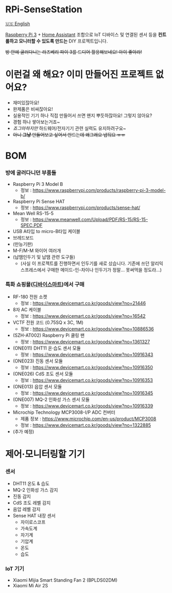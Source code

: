 RPi-SenseStation
================
[🇺🇸 English](README.md)

[Raspberry Pi 3](https://www.raspberrypi.com/products/raspberry-pi-3-model-b/) + [Home Assistant](https://www.home-assistant.io/) 조합으로 IoT 디바이스 및 연결된 센서 등을 **컨트롤하고 모니터할 수 있도록 만드는** DIY 프로젝트입니다.

<s>방 안에 굴러다니는 라즈베리 파이 3를 드디어 활용해보네요! 아이 좋아라!</s>

이런걸 왜 해요? 이미 만들어진 프로젝트 없어요?
=============================================
 - 재미있잖아요!
 - 완제품은 비싸잖아요!
 - 실용적인 기기 하나 직접 만들어서 쓰면 왠지 뿌듯하잖아요! 그렇지 않아요?
 - 경험 하나 쌓아보는거죠~
 - *죠그마하지만* 하드웨어/전자기기 관련 실력도 유지하려구요~
 - <s>아니 **그냥** 만들어보고 싶어서 만드는데 왜그래요 냅둬요 ㅠㅠ</s>

BOM
===
### 방에 굴러다니던 부품들
 - Raspberry Pi 3 Model B
   - 정보 : https://www.raspberrypi.com/products/raspberry-pi-3-model-b/
 - Raspberry Pi Sense HAT
   - 정보 : https://www.raspberrypi.com/products/sense-hat/
 - Mean Well RS-15-5
   - 정보 : https://www.meanwell.com/Upload/PDF/RS-15/RS-15-SPEC.PDF
 - USB A타입 to micro-B타입 케이블
 - 브레드보드
 - (만능기판)
 - M-F/M-M 와이어 여러개
 - (납땜인두기 및 납땜 관련 도구들)
   - (사실 이 프로젝트를 진행하면서 인두기를 새로 샀습니다. 기존에 쓰던 알리익스프레스에서 구매한 메이드-인-차이나 인두기가 정말... 못써먹을 정도라...)

### 특화 쇼핑몰([디바이스마트](https://www.devicemart.co.kr/))에서 구매
 - RF-180 전원 소켓
   - 정보 : https://www.devicemart.co.kr/goods/view?no=21446
 - 8자 AC 케이블
   - 정보 : https://www.devicemart.co.kr/goods/view?no=16542
 - VCTF 전원 코드 (0.75SQ x 3C, 1M)
   - 정보 : https://www.devicemart.co.kr/goods/view?no=10886536
 - (SZH-AT002) Raspberry Pi 쿨링 팬
   - 정보 : https://www.devicemart.co.kr/goods/view?no=1361327
 - (ONE011) DHT11 온·습도 센서 모듈
   - 정보 : https://www.devicemart.co.kr/goods/view?no=10916343
 - (ONE023) 진동 센서 모듈
   - 정보 : https://www.devicemart.co.kr/goods/view?no=10916350
 - (ONE026) CdS 조도 센서 모듈
   - 정보 : https://www.devicemart.co.kr/goods/view?no=10916353
 - (ONE013) 읍압 센서 모듈
   - 정보 : https://www.devicemart.co.kr/goods/view?no=10916345
 - (ONE007) MQ-2 인화성 가스 센서 모듈
   - 정보 : https://www.devicemart.co.kr/goods/view?no=10916339
 - Microchip Technology MCP3008-I/P ADC 컨버터
   - 제품 정보 : https://www.microchip.com/en-us/product/MCP3008
   - 정보 : https://www.devicemart.co.kr/goods/view?no=1322885
 - (추가 예정)

제어·모니터링할 기기
====================
### 센서
 - DHT11 온도 & 습도
 - MQ-2 인화성 가스 감지
 - 진동 감지
 - CdS 조도 레벨 감지
 - 음압 레벨 감지
 - Sense HAT 내장 센서
   - 자이로스코프
   - 가속도계
   - 자기계
   - 기압계
   - 온도
   - 습도

### IoT 기기
 - Xiaomi Mijia Smart Standing Fan 2 (BPLDS02DM)
 - Xiaomi Mi Air 2S
